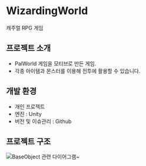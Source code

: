 # WizardingWorld
캐주얼 RPG 게임

## 프로젝트 소개
- PalWorld 게임을 모티브로 만든 게임.
- 각종 아이템과 몬스터를 이용해 전투에 활용할 수 있습니다. 


## 개발 환경
- 개인 프로젝트 
- 엔진 : Unity
- 버전 및 이슈관리 : Github


## 프로젝트 구조 

![BaseObject 관련 다이어그램~](https://github.com/seoeunkong/WizardingWorld/assets/87869785/fbd1ee4e-ab59-42d1-bf7e-9071ebcdee21)
